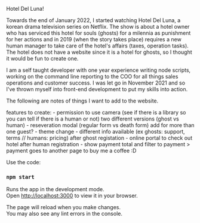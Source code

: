 Hotel Del Luna!

Towards the end of January 2022, I started watching Hotel Del Luna, a korean drama television series on Netflix. The show is about a hotel owner who has serviced this hotel for souls (ghosts) for a milennia as punishment for her actions and in 2019 (when the story takes place) requires a new human manager to take care of the hotel's affairs (taxes, operation tasks). The hotel does not have a website since it is a hotel for ghosts, so I thought it would be fun to create one.

I am a self taught developer with one year experience writing node scripts, working on the command line reporting to the COO for all things sales operations and customer success. I was let go in November 2021 and so I've thrown myself into front-end development to put my skills into action.

The following are notes of things I want to add to the website.

features to create:
    - permission to use camera (see if there is a library so you can tell if there is a human or not)
    two different versions (ghost vs human)
        - reseveration modal (regular form vs death form)
            add for more than one guest?
        - theme change
        - different info available (ex ghosts: support, terms // humans: pricing)
    after ghost registation
        - online portal to check out hotel
    after human registration
        - show payment total and filter to payment > payment goes to another page to buy me a coffee :D


Use the code:
### `npm start`

Runs the app in the development mode.\
Open [http://localhost:3000](http://localhost:3000) to view it in your browser.

The page will reload when you make changes.\
You may also see any lint errors in the console.
